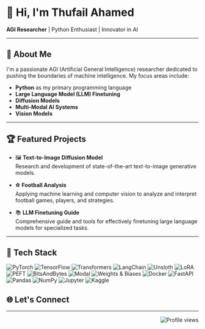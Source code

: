 # 👋 Hi, I'm Thufail Ahamed

**AGI Researcher** | Python Enthusiast | Innovator in AI

---

## 🚀 About Me

I'm a passionate AGI (Artificial General Intelligence) researcher dedicated to pushing the boundaries of machine intelligence. My focus areas include:

- **Python** as my primary programming language
- **Large Language Model (LLM) Finetuning**
- **Diffusion Models**
- **Multi-Modal AI Systems**
- **Vision Models**

---

## 🏆 Featured Projects

- 🖼️ **Text-to-Image Diffusion Model**  
  Research and development of state-of-the-art text-to-image generative models.

- ⚽ **Football Analysis**  
  Applying machine learning and computer vision to analyze and interpret football games, players, and strategies.

- 📚 **LLM Finetuning Guide**  
  Comprehensive guide and tools for effectively finetuning large language models for specialized tasks.

---

## 🚀 Tech Stack
![PyTorch](https://img.shields.io/badge/-PyTorch-EE4C2C?style=flat-square&logo=pytorch&logoColor=white)
![TensorFlow](https://img.shields.io/badge/-TensorFlow-FF6F00?style=flat-square&logo=tensorflow&logoColor=white)
![Transformers](https://img.shields.io/badge/-Transformers-FFB300?style=flat-square&logo=huggingface&logoColor=black)
![LangChain](https://img.shields.io/badge/-LangChain-0FA36B?style=flat-square&logo=chainlink&logoColor=white)
![Unsloth](https://img.shields.io/badge/-Unsloth-333333?style=flat-square&logo=github&logoColor=white)
![LoRA](https://img.shields.io/badge/-LoRA-8A2BE2?style=flat-square)
![PEFT](https://img.shields.io/badge/-PEFT-FF69B4?style=flat-square)
![BitsAndBytes](https://img.shields.io/badge/-BitsAndBytes-000000?style=flat-square)
![Modal](https://img.shields.io/badge/-Modal-000000?style=flat-square&logo=vercel&logoColor=white)
![Weights & Biases](https://img.shields.io/badge/-W&B-FFBE00?style=flat-square&logo=weightsandbiases&logoColor=black)
![Docker](https://img.shields.io/badge/-Docker-2496ED?style=flat-square&logo=docker&logoColor=white)
![FastAPI](https://img.shields.io/badge/-FastAPI-009688?style=flat-square&logo=fastapi&logoColor=white)
![Pandas](https://img.shields.io/badge/-Pandas-150458?style=flat-square&logo=pandas)
![NumPy](https://img.shields.io/badge/-NumPy-013243?style=flat-square&logo=numpy&logoColor=white)
![Jupyter](https://img.shields.io/badge/-Jupyter-F37626?style=flat-square&logo=jupyter&logoColor=white)
![Kaggle](https://img.shields.io/badge/-Kaggle-20BEFF?style=flat-square&logo=kaggle)

## 🌐 Let's Connect

<!-- Add your social links below -->
<!-- Example:
[![LinkedIn](https://img.shields.io/badge/LinkedIn-blue?logo=linkedin&logoColor=white)](https://linkedin.com/in/yourprofile)
[![Twitter](https://img.shields.io/badge/Twitter-1DA1F2?logo=twitter&logoColor=white)](https://twitter.com/yourprofile)
[![Website](https://img.shields.io/badge/Website-black?logo=githubpages&logoColor=white)](https://yourwebsite.com)
-->

---

<!-- Optionally add a quote or motto -->
<!--
> "The best way to predict the future is to invent it."
-->

<!-- Profile visitors badge -->
<p align="right">
  <img src="https://komarev.com/ghpvc/?username=Thufailahamed" alt="Profile views" />
</p>
